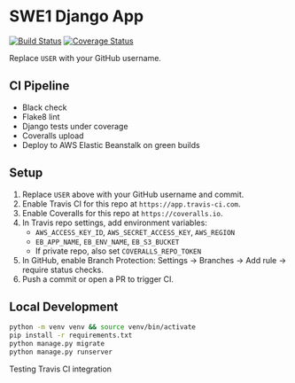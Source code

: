 # SWE1 Django App

[![Build Status](https://app.travis-ci.com/USER/swe1-app.svg?branch=main)](https://app.travis-ci.com/github/USER/swe1-app)
[![Coverage Status](https://coveralls.io/repos/github/USER/swe1-app/badge.svg?branch=main)](https://coveralls.io/github/USER/swe1-app?branch=main)

Replace `USER` with your GitHub username.

## CI Pipeline
- Black check
- Flake8 lint
- Django tests under coverage
- Coveralls upload
- Deploy to AWS Elastic Beanstalk on green builds

## Setup
1) Replace `USER` above with your GitHub username and commit.
2) Enable Travis CI for this repo at `https://app.travis-ci.com`.
3) Enable Coveralls for this repo at `https://coveralls.io`.
4) In Travis repo settings, add environment variables:
   - `AWS_ACCESS_KEY_ID`, `AWS_SECRET_ACCESS_KEY`, `AWS_REGION`
   - `EB_APP_NAME`, `EB_ENV_NAME`, `EB_S3_BUCKET`
   - If private repo, also set `COVERALLS_REPO_TOKEN`
5) In GitHub, enable Branch Protection: Settings → Branches → Add rule → require status checks.
6) Push a commit or open a PR to trigger CI.

## Local Development
```bash
python -m venv venv && source venv/bin/activate
pip install -r requirements.txt
python manage.py migrate
python manage.py runserver
```


Testing Travis CI integration

